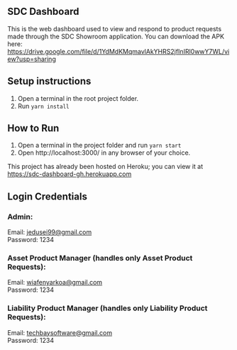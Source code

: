 ## SDC Dashboard
This is the web dashboard used to view and respond to product requests made through the SDC Showroom application.
You can download the APK here: https://drive.google.com/file/d/1YdMdKMqmavlAkYHRS2jfInIRl0wwY7WL/view?usp=sharing

## Setup instructions
1. Open a terminal in the root project folder.
2. Run ```yarn install```

## How to Run
1. Open a terminal in the project folder and run ```yarn start```
2. Open http://localhost:3000/ in any browser of your choice.

This project has already been hosted on Heroku; you can view it at https://sdc-dashboard-gh.herokuapp.com

## Login Credentials
### Admin:<br />
Email: jedusei99@gmail.com<br />
Password: 1234

### Asset Product Manager (handles only Asset Product Requests):<br />
Email: wiafenyarkoa@gmail.com<br />
Password: 1234<br />

### Liability Product Manager (handles only Liability Product Requests):<br />
Email: techbaysoftware@gmail.com<br />
Password: 1234
